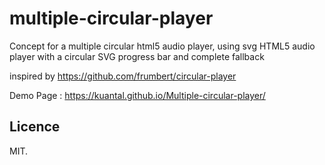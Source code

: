 # multiple-circular-player
 Concept for a multiple circular html5 audio player, using svg 
 HTML5 audio player with a circular SVG progress bar and complete fallback

inspired by https://github.com/frumbert/circular-player


Demo Page : https://kuantal.github.io/Multiple-circular-player/

## Licence
MIT.
